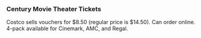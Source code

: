 ### Century Movie Theater Tickets

Costco sells vouchers for $8.50 (regular price is $14.50). Can order online. 4-pack available for Cinemark, AMC, and Regal.